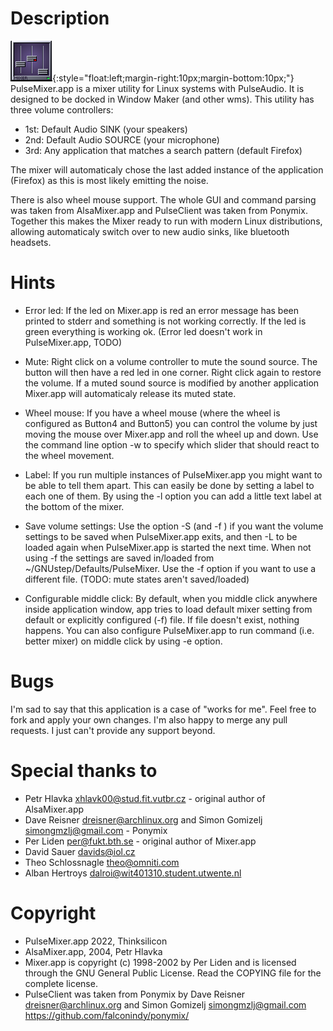 # Description
![screenshot](screenshot.png){:style="float:left;margin-right:10px;margin-bottom:10px;"}
PulseMixer.app is a mixer utility for Linux systems with PulseAudio.
It is designed to be docked in Window Maker (and other wms). This utility has
three volume controllers:
- 1st: Default Audio SINK (your speakers)
- 2nd: Default Audio SOURCE (your microphone)
- 3rd: Any application that matches a search pattern (default Firefox)

The mixer will automaticaly chose the last added instance of the
application (Firefox) as this is most likely emitting the noise.

There is also wheel mouse support.
The whole GUI and command parsing was taken from AlsaMixer.app and
PulseClient was taken from Ponymix. Together this makes the
Mixer ready to run with modern Linux distributions, allowing
automaticaly switch over to new audio sinks, like bluetooth headsets.


# Hints
- Error led:
	If the led on Mixer.app is red an error message has 
	been printed to stderr and something is not working 
	correctly. If the led is green everything is working ok.
	(Error led doesn't work in PulseMixer.app, TODO)

- Mute:
	Right click on a volume controller to mute the sound
	source. The button will then have a red led in one corner.
	Right click again to restore the volume. If a muted sound
	source is modified by another application Mixer.app will 
	automaticaly release its muted state.

- Wheel mouse:
	If you have a wheel mouse (where the wheel is configured as 
	Button4 and Button5) you can control the volume by just moving
	the mouse over Mixer.app and roll the wheel up and down. Use 
	the command line option -w to specify which slider that should 
	react to the wheel movement.

- Label:
	If you run multiple instances of PulseMixer.app you might want
	to be able to tell them apart. This can easily be done
	by setting a label to each one of them. By using the -l
	option you can add a little text label at the bottom of
	the mixer.

- Save volume settings:
	Use the option -S (and -f <file>) if you want the volume 
	settings to be saved when PulseMixer.app exits, and then 
	-L to be loaded again when PulseMixer.app is started the next time.
	When not using -f the settings are saved in/loaded from
	~/GNUstep/Defaults/PulseMixer. Use the -f <file> option
	if you want to use a different file.
	(TODO: mute states aren't saved/loaded)

- Configurable middle click:
	By default, when you middle click anywhere inside application
	window, app tries to load default mixer setting from default
	or explicitly configured (-f) file. If file doesn't exist,
	nothing happens.
	You can also configure PulseMixer.app to run command (i.e.
	better mixer) on middle click by using -e <command> option.

# Bugs
I'm sad to say that this application is a case of "works for me".
Feel free to fork and apply your own changes. I'm also happy to
merge any pull requests. I just can't provide any support beyond.


# Special thanks to
- Petr Hlavka <xhlavk00@stud.fit.vutbr.cz> - original author of AlsaMixer.app
- Dave Reisner <dreisner@archlinux.org> and Simon Gomizelj <simongmzlj@gmail.com> - Ponymix
- Per Liden <per@fukt.bth.se> - original author of Mixer.app
- David Sauer <davids@iol.cz>
- Theo Schlossnagle <theo@omniti.com>
- Alban Hertroys <dalroi@wit401310.student.utwente.nl>


# Copyright
- PulseMixer.app 2022, Thinksilicon
- AlsaMixer.app, 2004, Petr Hlavka
- Mixer.app is copyright (c) 1998-2002 by Per Liden and is licensed through the GNU General Public License. Read the COPYING file for the complete license.
- PulseClient was taken from Ponymix by Dave Reisner <dreisner@archlinux.org> and Simon Gomizelj <simongmzlj@gmail.com> https://github.com/falconindy/ponymix/

